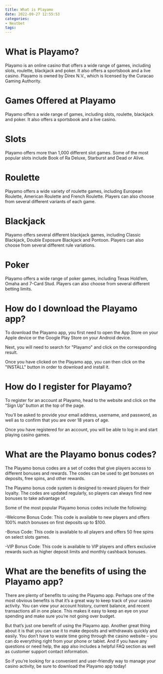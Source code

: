 ```yaml
---
title: What is Playamo
date: 2022-09-27 12:55:53
categories:
- Nextbet
tags:
---
```



#  What is Playamo?

Playamo is an online casino that offers a wide range of games, including slots, roulette, blackjack and poker. It also offers a sportsbook and a live casino. Playamo is owned by Direx N.V., which is licensed by the Curacao Gaming Authority.

# Games Offered at Playamo

Playamo offers a wide range of games, including slots, roulette, blackjack and poker. It also offers a sportsbook and a live casino.

# Slots

Playamo offers more than 1,000 different slot games. Some of the most popular slots include Book of Ra Deluxe, Starburst and Dead or Alive.

# Roulette

Playamo offers a wide variety of roulette games, including European Roulette, American Roulette and French Roulette. Players can also choose from several different variants of each game.

# Blackjack

Playamo offers several different blackjack games, including Classic Blackjack, Double Exposure Blackjack and Pontoon. Players can also choose from several different rule variations.

# Poker

Playamo offers a wide range of poker games, including Texas Hold’em, Omaha and 7-Card Stud. Players can also choose from several different betting limits.

#  How do I download the Playamo app?

To download the Playamo app, you first need to open the App Store on your Apple device or the Google Play Store on your Android device.

Next, you will need to search for "Playamo" and click on the corresponding result.

Once you have clicked on the Playamo app, you can then click on the "INSTALL" button in order to download and install it.

#  How do I register for Playamo?

To register for an account at Playamo, head to the website and click on the “Sign Up” button at the top of the page.

You’ll be asked to provide your email address, username, and password, as well as to confirm that you are over 18 years of age.

Once you have registered for an account, you will be able to log in and start playing casino games.

#  What are the Playamo bonus codes?

The Playamo bonus codes are a set of codes that give players access to different bonuses and rewards. The codes can be used to get bonuses on deposits, free spins, and other rewards.

The Playamo bonus code system is designed to reward players for their loyalty. The codes are updated regularly, so players can always find new bonuses to take advantage of.

Some of the most popular Playamo bonus codes include the following:

-Welcome Bonus Code: This code is available to new players and offers 100% match bonuses on first deposits up to $100.

-Bonus Code: This code is available to all players and offers 50 free spins on select slots games.

-VIP Bonus Code: This code is available to VIP players and offers exclusive rewards such as higher deposit limits and monthly cashback bonuses.

#  What are the benefits of using the Playamo app?

There are plenty of benefits to using the Playamo app. Perhaps one of the most obvious benefits is that it’s a great way to keep track of your casino activity. You can view your account history, current balance, and recent transactions all in one place. This makes it easy to keep an eye on your spending and make sure you’re not going over budget.

But that’s just one benefit of using the Playamo app. Another great thing about it is that you can use it to make deposits and withdrawals quickly and easily. You don’t have to waste time going through the casino website – you can do everything right from your phone or tablet. And if you have any questions or need help, the app also includes a helpful FAQ section as well as customer support contact information.

So if you’re looking for a convenient and user-friendly way to manage your casino activity, be sure to download the Playamo app today!